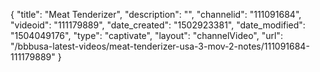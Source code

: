 {
    "title": "Meat Tenderizer",
    "description": "",
    "channelid": "111091684",
    "videoid": "111179889",
    "date_created": "1502923381",
    "date_modified": "1504049176",
    "type": "captivate",
    "layout": "channelVideo",
    "url": "\/bbbusa-latest-videos\/meat-tenderizer-usa-3-mov-2-notes\/111091684-111179889"
}